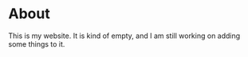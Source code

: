 # About 
This is my website. It is kind of empty, and I am still working on adding some things to it.
